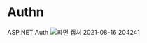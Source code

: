 # Authn
ASP.NET Auth
![화면 캡처 2021-08-16 204241](https://user-images.githubusercontent.com/42315866/129558398-ea8fa3bc-e220-4f25-a72a-9019f0b047df.jpg)
